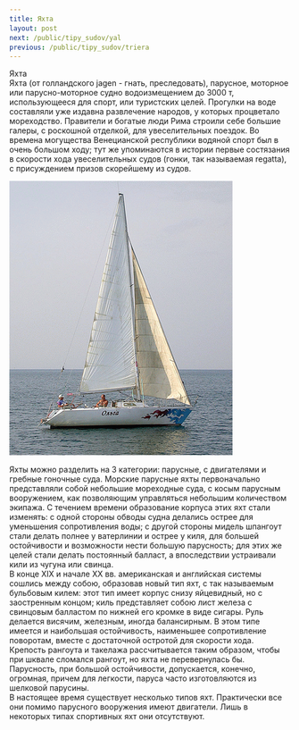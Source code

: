 ```yaml
---
title: Яхта
layout: post
next: /public/tipy_sudov/yal
previous: /public/tipy_sudov/triera
---
```


Яхта  
Яхта (от голландского jagen - гнать, преследовать), парусное, моторное или парусно-моторное судно водоизмещением до 3000 т, использующееся для спорт, или туристских целей. Прогулки на воде составляли уже издавна развлечение народов, у которых процветало мореходство. Правители и богатые люди Рима строили себе большие галеры, с роскошной отделкой, для увеселительных поездок. Во времена могущества Венецианской республики водяной спорт был в очень большом ходу; тут же упоминаются в истории первые состязания в скорости хода увеселительных судов (гонки, так называемая regatta), с присуждением призов скорейшему из судов.  
  

![](/assets/img/suda/yahta.gif)  

  
Яхты можно разделить на 3 категории: парусные, с двигателями и гребные гоночные суда. Морские парусные яхты первоначально представляли собой небольшие мореходные суда, с косым парусным вооружением, как позволяющим управляться небольшим количеством экипажа. С течением времени образование корпуса этих яхт стали изменять: с одной стороны обводы судна делались острее для уменьшения сопротивления воды; с другой стороны мидель шпангоут стали делать полнее у ватерлинии и острее у киля, для большей остойчивости и возможности нести большую парусность; для этих же целей стали делать постоянный балласт, а впоследствии устраивали кили из чугуна или свинца.   
В конце XIX и начале XX вв. американская и английская системы сошлись между собою, образовав новый тип яхт, с так называемым бульбовым килем: этот тип имеет корпус снизу яйцевидный, но с заостренным концом; киль представляет собою лист железа с свинцовым балластом по нижней его кромке в виде сигары. Руль делается висячим, железным, иногда балансирным. В этом типе имеется и наибольшая остойчивость, наименьшее сопротивление поворотам, вместе с достаточной остротой для скорости хода. Крепость рангоута и такелажа рассчитывается таким образом, чтобы при шквале сломался рангоут, но яхта не перевернулась бы. Парусность, при большой остойчивости, допускается, конечно, огромная, причем для легкости, паруса часто изготовляются из шелковой парусины.   
В настоящее время существует несколько типов яхт. Практически все они помимо парусного вооружения имеют двигатели. Лишь в некоторых типах спортивных яхт они отсутствуют.